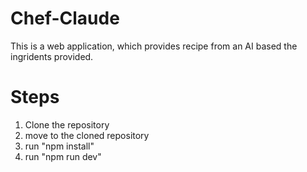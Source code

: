 # Chef-Claude

This is a web application, which provides recipe from an AI based the ingridents provided.

# Steps 

1. Clone the repository
2. move to the cloned repository
3. run "npm install"
4. run "npm run dev"